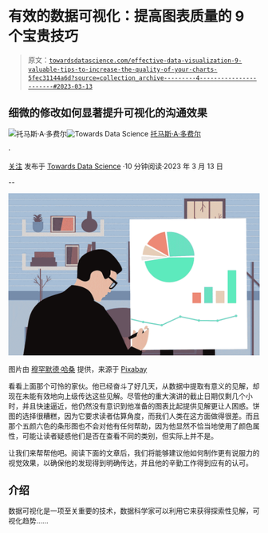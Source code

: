 # 有效的数据可视化：提高图表质量的 9 个宝贵技巧

> 原文：[`towardsdatascience.com/effective-data-visualization-9-valuable-tips-to-increase-the-quality-of-your-charts-5fec31144a6d?source=collection_archive---------4-----------------------#2023-03-13`](https://towardsdatascience.com/effective-data-visualization-9-valuable-tips-to-increase-the-quality-of-your-charts-5fec31144a6d?source=collection_archive---------4-----------------------#2023-03-13)

## 细微的修改如何显著提升可视化的沟通效果

[](https://thomasdorfer.medium.com/?source=post_page-----5fec31144a6d--------------------------------)![托马斯·A·多费尔](https://thomasdorfer.medium.com/?source=post_page-----5fec31144a6d--------------------------------)[](https://towardsdatascience.com/?source=post_page-----5fec31144a6d--------------------------------)![Towards Data Science](https://towardsdatascience.com/?source=post_page-----5fec31144a6d--------------------------------) [托马斯·A·多费尔](https://thomasdorfer.medium.com/?source=post_page-----5fec31144a6d--------------------------------)

·

[关注](https://medium.com/m/signin?actionUrl=https%3A%2F%2Fmedium.com%2F_%2Fsubscribe%2Fuser%2F7c54f9b62b90&operation=register&redirect=https%3A%2F%2Ftowardsdatascience.com%2Feffective-data-visualization-9-valuable-tips-to-increase-the-quality-of-your-charts-5fec31144a6d&user=Thomas+A+Dorfer&userId=7c54f9b62b90&source=post_page-7c54f9b62b90----5fec31144a6d---------------------post_header-----------) 发布于 [Towards Data Science](https://towardsdatascience.com/?source=post_page-----5fec31144a6d--------------------------------) ·10 分钟阅读·2023 年 3 月 13 日[](https://medium.com/m/signin?actionUrl=https%3A%2F%2Fmedium.com%2F_%2Fvote%2Ftowards-data-science%2F5fec31144a6d&operation=register&redirect=https%3A%2F%2Ftowardsdatascience.com%2Feffective-data-visualization-9-valuable-tips-to-increase-the-quality-of-your-charts-5fec31144a6d&user=Thomas+A+Dorfer&userId=7c54f9b62b90&source=-----5fec31144a6d---------------------clap_footer-----------)

--

[](https://medium.com/m/signin?actionUrl=https%3A%2F%2Fmedium.com%2F_%2Fbookmark%2Fp%2F5fec31144a6d&operation=register&redirect=https%3A%2F%2Ftowardsdatascience.com%2Feffective-data-visualization-9-valuable-tips-to-increase-the-quality-of-your-charts-5fec31144a6d&source=-----5fec31144a6d---------------------bookmark_footer-----------)![](img/7bc27094f78cf5d0defb7605010d09df.png)

图片由 [穆罕默德·哈桑](https://pixabay.com/users/mohamed_hassan-5229782/) 提供，来源于 [Pixabay](https://pixabay.com/illustrations/planning-finance-business-4077086/)

看看上面那个可怜的家伙。他已经奋斗了好几天，从数据中提取有意义的见解，却现在未能有效地向上级传达这些见解。尽管他的重大演讲的截止日期仅剩几个小时，并且快速逼近，他仍然没有意识到他准备的图表比起提供见解更让人困惑。饼图的选择很糟糕，因为它要求读者估算角度，而我们人类在这方面做得很差。而且那个五颜六色的条形图也不会对他有任何帮助，因为他显然不恰当地使用了颜色属性，可能让读者疑惑他们是否在查看不同的类别，但实际上并不是。

让我们来帮帮他吧。阅读下面的文章后，我们将能够建议他如何制作更有说服力的视觉效果，以确保他的发现得到明确传达，并且他的辛勤工作得到应有的认可。

## 介绍

数据可视化是一项至关重要的技术，数据科学家可以利用它来获得探索性见解，可视化趋势……
